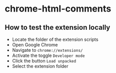 # chrome-html-comments

## How to test the extension locally

- Locate the folder of the extension scripts
- Open Google Chrome
- Navigate to `chrome://extensions/`
- Activate the toggle `Developer mode`
- Click the button `Load unpacked`
- Select the extension folder
